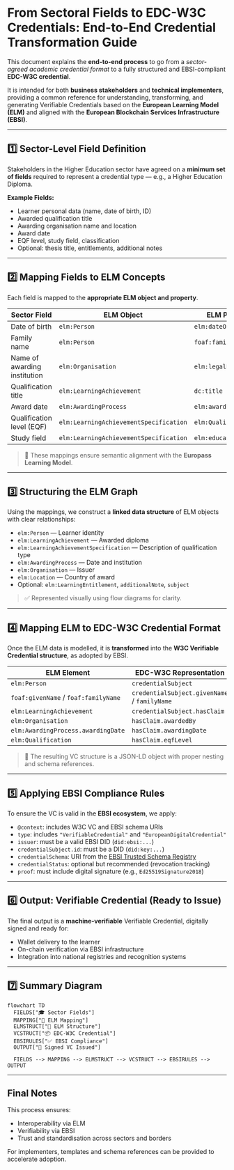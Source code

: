 
# From Sectoral Fields to EDC-W3C Credentials: End-to-End Credential Transformation Guide

This document explains the **end-to-end process** to go from a *sector-agreed academic credential format* to a fully structured and EBSI-compliant **EDC-W3C credential**.

It is intended for both **business stakeholders** and **technical implementers**, providing a common reference for understanding, transforming, and generating Verifiable Credentials based on the **European Learning Model (ELM)** and aligned with the **European Blockchain Services Infrastructure (EBSI)**.

---

## 1️⃣ Sector-Level Field Definition

Stakeholders in the Higher Education sector have agreed on a **minimum set of fields** required to represent a credential type — e.g., a Higher Education Diploma.

**Example Fields:**
- Learner personal data (name, date of birth, ID)
- Awarded qualification title
- Awarding organisation name and location
- Award date
- EQF level, study field, classification
- Optional: thesis title, entitlements, additional notes

---

## 2️⃣ Mapping Fields to ELM Concepts

Each field is mapped to the **appropriate ELM object and property**.

| Sector Field                              | ELM Object                      | ELM Property                    |
|------------------------------------------|----------------------------------|----------------------------------|
| Date of birth                            | `elm:Person`                    | `elm:dateOfBirth`               |
| Family name                              | `elm:Person`                    | `foaf:familyName`               |
| Name of awarding institution             | `elm:Organisation`              | `elm:legalName`                 |
| Qualification title                      | `elm:LearningAchievement`       | `dc:title`                      |
| Award date                               | `elm:AwardingProcess`           | `elm:awardingDate`             |
| Qualification level (EQF)                | `elm:LearningAchievementSpecification` | `elm:Qualification`      |
| Study field                               | `elm:LearningAchievementSpecification` | `elm:educationSubject`    |

> 🔗 These mappings ensure semantic alignment with the **Europass Learning Model**.

---

## 3️⃣ Structuring the ELM Graph

Using the mappings, we construct a **linked data structure** of ELM objects with clear relationships:

- `elm:Person` — Learner identity
- `elm:LearningAchievement` — Awarded diploma
- `elm:LearningAchievementSpecification` — Description of qualification type
- `elm:AwardingProcess` — Date and institution
- `elm:Organisation` — Issuer
- `elm:Location` — Country of award
- Optional: `elm:LearningEntitlement`, `additionalNote`, `subject`

> ✅ Represented visually using flow diagrams for clarity.

---

## 4️⃣ Mapping ELM to EDC-W3C Credential Format

Once the ELM data is modelled, it is **transformed** into the **W3C Verifiable Credential structure**, as adopted by EBSI.

| ELM Element                            | EDC-W3C Representation              |
|----------------------------------------|-------------------------------------|
| `elm:Person`                           | `credentialSubject`                |
| `foaf:givenName` / `foaf:familyName`   | `credentialSubject.givenName` / `familyName` |
| `elm:LearningAchievement`              | `credentialSubject.hasClaim`       |
| `elm:Organisation`                     | `hasClaim.awardedBy`               |
| `elm:AwardingProcess.awardingDate`     | `hasClaim.awardingDate`            |
| `elm:Qualification`                    | `hasClaim.eqfLevel`                |

> 📘 The resulting VC structure is a JSON-LD object with proper nesting and schema references.

---

## 5️⃣ Applying EBSI Compliance Rules

To ensure the VC is valid in the **EBSI ecosystem**, we apply:

- `@context`: includes W3C VC and EBSI schema URIs
- `type`: includes `"VerifiableCredential"` and `"EuropeanDigitalCredential"`
- `issuer`: must be a valid EBSI DID (`did:ebsi:...`)
- `credentialSubject.id`: must be a DID (`did:key:...`)
- `credentialSchema`: URI from the [EBSI Trusted Schema Registry](https://api-pilot.ebsi.eu/trusted-schemas-registry/)
- `credentialStatus`: optional but recommended (revocation tracking)
- `proof`: must include digital signature (e.g., `Ed25519Signature2018`)

---

## 6️⃣ Output: Verifiable Credential (Ready to Issue)

The final output is a **machine-verifiable** Verifiable Credential, digitally signed and ready for:

- Wallet delivery to the learner
- On-chain verification via EBSI infrastructure
- Integration into national registries and recognition systems

---

## 7️⃣ Summary Diagram

```mermaid
flowchart TD
  FIELDS["🎓 Sector Fields"]
  MAPPING["🔁 ELM Mapping"]
  ELMSTRUCT["🧩 ELM Structure"]
  VCSTRUCT["📦 EDC-W3C Credential"]
  EBSIRULES["✅ EBSI Compliance"]
  OUTPUT["🚀 Signed VC Issued"]

  FIELDS --> MAPPING --> ELMSTRUCT --> VCSTRUCT --> EBSIRULES --> OUTPUT
```

---

## Final Notes

This process ensures:
- Interoperability via ELM
- Verifiability via EBSI
- Trust and standardisation across sectors and borders

For implementers, templates and schema references can be provided to accelerate adoption.

